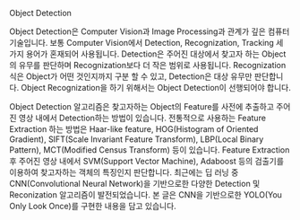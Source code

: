 Object Detection

Object Detection은 Computer Vision과 Image Processing과 관계가 깊은 컴퓨터 기술입니다. 
보통 Computer Vision에서 Detection, Recognization, Tracking 세 가지 용어가 혼재되어 사용됩니다.
Detection은 주어진 대상에서 찾고자 하는 Object의 유무를 판단하며 Recognization보다 더 작은 범위로 사용됩니다.
Recognization식은 Object가 어떤 것인지까지 구분 할 수 있고, Detection은 대상 유무만 판단합니다.
Object Recognization을 하기 위해서는 Object Detection이 선행되어야 합니다.

Object Detection 알고리즘은 찾고자하는 Object의 Feature를 사전에 추출하고 주어진 영상 내에서 Detection하는 방법이 있습니다.
전통적으로 사용하는 Feature Extraction 하는 방법은 Haar-like feature, HOG(Histogram of Oriented Gradient), SIFT(Scale Invariant Feature Transform), LBP(Local Binary Pattern), MCT(Modified Census Transform) 등이 있습니다.
Feature Extraction 후 주어진 영상 내에서 SVM(Support Vector Machine), Adaboost 등의 검출기를 이용하여 찾고자하는 객체의 특징인지 판단합니다.
최근에는 딥 러닝 중 CNN(Convolutional Neural Network)을 기반으로한 다양한 Detection 및 Reconization 알고리즘이 발전되었습니다.
본 글은 CNN을 기반으로한 YOLO(You Only Look Once)를 구현한 내용을 담고 있습니다.
